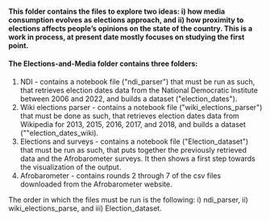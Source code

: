#### This folder contains the files to explore two ideas: i) how media consumption evolves as elections approach, and ii) how proximity to elections affects people’s opinions on the state of the country. This is a work in process, at present date mostly focuses on studying the first point. 

#### **The Elections-and-Media folder contains three folders:**
1. NDI - contains a notebook file ("ndi_parser") that must be run as such, that retrieves election dates data from the National Democratic Institute between 2006 and 2022, and builds a dataset ("election_dates").
2. Wiki elections parser - contains a notebook file ("wiki_elections_parser") that must be done as such, that retrieves election dates data from Wikipedia for 2013, 2015, 2016, 2017, and 2018, and builds a dataset (""election_dates_wiki).
3. Elections and surveys - contains a notebook file ("Election_dataset") that must be run as such, that puts together the previously retrieved data and the Afrobarometer surveys. It then shows a first step towards the visualization of the output. 
4. Afrobarometer - contains rounds 2 through 7 of the csv files downloaded from the Afrobarometer website.

The order in which the files must be run is the following: i) ndi_parser, ii) wiki_elections_parse, and iii) Election_dataset.